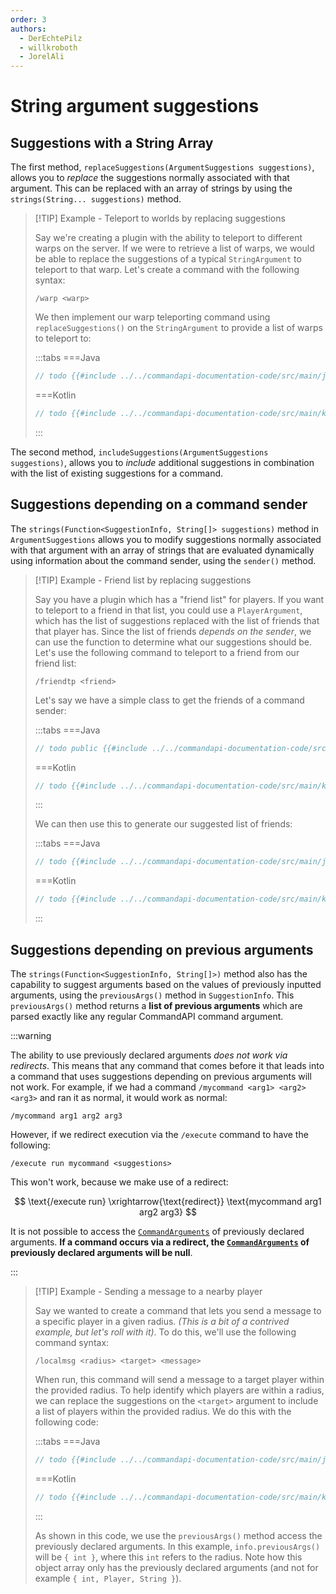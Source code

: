 ```yaml
---
order: 3
authors:
  - DerEchtePilz
  - willkroboth
  - JorelAli
---
```


# String argument suggestions

## Suggestions with a String Array

The first method, `replaceSuggestions(ArgumentSuggestions suggestions)`, allows you to _replace_ the suggestions normally associated with that argument. This can be replaced with an array of strings by using the `strings(String... suggestions)` method.

> [!TIP] Example - Teleport to worlds by replacing suggestions
> 
> Say we're creating a plugin with the ability to teleport to different warps on the server. If we were to retrieve a list of warps, we would be able to replace the suggestions of a typical `StringArgument` to teleport to that warp. Let's create a command with the following syntax:
> 
> ```mccmd
> /warp <warp>
> ```
> 
> We then implement our warp teleporting command using `replaceSuggestions()` on the `StringArgument` to provide a list of warps to teleport to:
> 
> :::tabs
> ===Java
> ```java
> // todo {{#include ../../commandapi-documentation-code/src/main/java/dev/jorel/commandapi/examples/java/Examples.java:stringArgumentSuggestions1}}
> ```
> ===Kotlin
> ```kotlin
> // todo {{#include ../../commandapi-documentation-code/src/main/kotlin/dev/jorel/commandapi/examples/kotlin/Examples.kt:stringArgumentSuggestions1}}
> ```
> :::
> 

The second method, `includeSuggestions(ArgumentSuggestions suggestions)`, allows you to _include_ additional suggestions in combination with the list of existing suggestions for a command.

## Suggestions depending on a command sender

The `strings(Function<SuggestionInfo, String[]> suggestions)` method in `ArgumentSuggestions` allows you to modify suggestions normally associated with that argument with an array of strings that are evaluated dynamically using information about the command sender, using the `sender()` method.

> [!TIP] Example - Friend list by replacing suggestions
> 
> Say you have a plugin which has a "friend list" for players. If you want to teleport to a friend in that list, you could use a `PlayerArgument`, which has the list of suggestions replaced with the list of friends that that player has. Since the list of friends _depends on the sender_, we can use the function to determine what our suggestions should be. Let's use the following command to teleport to a friend from our friend list:
> 
> ```mccmd
> /friendtp <friend>
> ```
> 
> Let's say we have a simple class to get the friends of a command sender:
> 
> :::tabs
> ===Java
> ```java
> // todo public {{#include ../../commandapi-documentation-code/src/main/java/dev/jorel/commandapi/examples/java/Examples.java:stringArgumentSuggestions2}}
> ```
> ===Kotlin
> ```kotlin
> // todo {{#include ../../commandapi-documentation-code/src/main/kotlin/dev/jorel/commandapi/examples/kotlin/Examples.kt:stringArgumentSuggestions2}}
> ```
> :::
> 
> We can then use this to generate our suggested list of friends:
> 
> :::tabs
> ===Java
> ```java
> // todo {{#include ../../commandapi-documentation-code/src/main/java/dev/jorel/commandapi/examples/java/Examples.java:stringArgumentSuggestions3}}
> ```
> ===Kotlin
> ```kotlin
> // todo {{#include ../../commandapi-documentation-code/src/main/kotlin/dev/jorel/commandapi/examples/kotlin/Examples.kt:stringArgumentSuggestions3}}
> ```
> :::
> 

## Suggestions depending on previous arguments

The `strings(Function<SuggestionInfo, String[]>)` method also has the capability to suggest arguments based on the values of previously inputted arguments, using the `previousArgs()` method in `SuggestionInfo`. This `previousArgs()` method returns a **list of previous arguments** which are parsed exactly like any regular CommandAPI command argument.

:::warning

The ability to use previously declared arguments _does not work via redirects_. This means that any command that comes before it that leads into a command that uses suggestions depending on previous arguments will not work. For example, if we had a command `/mycommand <arg1> <arg2> <arg3>` and ran it as normal, it would work as normal:

```mccmd
/mycommand arg1 arg2 arg3
```

However, if we redirect execution via the `/execute` command to have the following:

```mccmd
/execute run mycommand <suggestions>
```

This won't work, because we make use of a redirect:

$$
\text{/execute run} \xrightarrow{\text{redirect}} \text{mycommand arg1 arg2 arg3}
$$

It is not possible to access the [`CommandArguments`](../arguments) of previously declared arguments. **If a command occurs via a redirect, the [`CommandArguments`](../arguments) of previously declared arguments will be null**.

:::

> [!TIP] Example - Sending a message to a nearby player
> 
> Say we wanted to create a command that lets you send a message to a specific player in a given radius. _(This is a bit of a contrived example, but let's roll with it)_. To do this, we'll use the following command syntax:
> 
> ```mccmd
> /localmsg <radius> <target> <message>
> ```
> 
> When run, this command will send a message to a target player within the provided radius. To help identify which players are within a radius, we can replace the suggestions on the `<target>` argument to include a list of players within the provided radius. We do this with the following code:
> 
> :::tabs
> ===Java
> ```java
> // todo {{#include ../../commandapi-documentation-code/src/main/java/dev/jorel/commandapi/examples/java/Examples.java:stringArgumentSuggestions4}}
> ```
> ===Kotlin
> ```kotlin
> // todo {{#include ../../commandapi-documentation-code/src/main/kotlin/dev/jorel/commandapi/examples/kotlin/Examples.kt:stringArgumentSuggestions4}}
> ```
> :::
> 
> As shown in this code, we use the `previousArgs()` method access the previously declared arguments. In this example, `info.previousArgs()` will be `{ int }`, where this `int` refers to the radius. Note how this object array only has the previously declared arguments (and not for example `{ int, Player, String }`).
> 